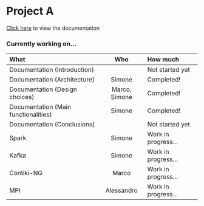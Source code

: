 # Project A

[Click here](documentation.md) to view the documentation

### Currently working on...

| What | Who | How much |
|:-|:-:|:-|
| Documentation (Introduction) || Not started yet |
| Documentation (Architecture) | Simone | Completed! |
| Documentation (Design choices) | Marco, Simone | Completed! |
| Documentation (Main functionalities) | Simone | Completed! |
| Documentation (Conclusions) || Not started yet |
| Spark | Simone | Work in progress... |
| Kafka | Simone | Work in progress... |
| Contiki-NG | Marco | Work in progress... |
| MPI | Alessandro | Work in progress... |

